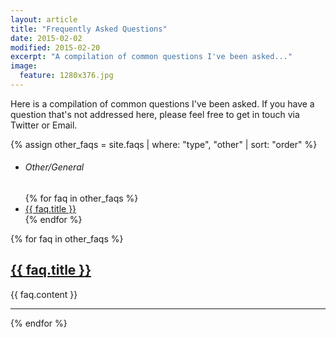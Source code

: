 ```yaml
---
layout: article
title: "Frequently Asked Questions"
date: 2015-02-02
modified: 2015-02-20
excerpt: "A compilation of common questions I've been asked..."
image:
  feature: 1280x376.jpg
---
```


Here is a compilation of common questions I've been asked. If you have a question that's not addressed here, please feel free to get in touch via Twitter or Email.

{% assign other_faqs = site.faqs | where: "type", "other" | sort: "order" %}

<nav class="toc">
  <ul>
    <li><h6>Other/General</h6></li>
{% for faq in other_faqs %}
  <li><a href="{{ faq.url }}">{{ faq.title }}</a></li>
{% endfor %}
  </ul>
</nav><!-- /.toc-left -->

{% for faq in other_faqs %}
<h2><a href="{{ faq.url }}">{{ faq.title }}</a></h2>
{{ faq.content }}
<hr />
{% endfor %}
